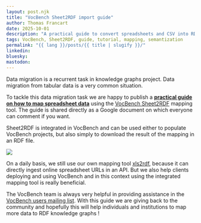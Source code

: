```yaml
---
layout: post.njk
title: "VocBench Sheet2RDF import guide"
author: Thomas Francart
date: 2025-10-01
description: "A practical guide to convert spreadsheets and CSV into RDF triples using VocBench Sheet2RDF mapping tool"
tags: VocBench, Sheet2RDF, guide, tutorial, mapping, semantization
permalink: "{{ lang }}/posts/{{ title | slugify }}/"
linkedin:
bluesky:
mastodon:
---
```


<p class="lead">Data migration is a recurrent task in knowledge graphs project. Data migration from tabular data is a very common situation.</p>

To tackle this data migration task we are happy to publish a **[practical guide on how to map spreadsheet data](https://docs.google.com/document/d/1zr91DjkFPGUbvxI89VQOGVIkOKujMlv2twHW7Y9WsQI/edit?usp=sharing)** using the [VocBench Sheet2RDF](https://vocbench.uniroma2.it/doc/user/sheet2rdf.jsf) mapping tool. The guide is shared directly as a Google document on which everyone can comment if you want.

Sheet2RDF is integrated in VocBench and can be used either to populate VocBench projects, but also simply to download the result of the mapping in an RDF file.

[![](/assets/posts-images/sheet2rdf.png)](/assets/posts-images/sheet2rdf.png)

On a daily basis, we still use our own mapping tool [xls2rdf](https://xls2rdf.sparna.fr/rest/doc.html), because it can directly ingest online spreadsheet URLs in an API. But we also help clients deploying and using VocBench and in this context using the integrated mapping tool is really beneficial.

The VocBench team is always very helpful in providing assistance in the [VocBench users mailing list](https://groups.google.com/g/vocbench-user). With this guide we are giving back to the community and hopefully this will help individuals and institutions to map more data to RDF knowledge graphs !